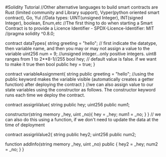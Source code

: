 #Solidity Tutorial
//Other alternative languages to build smart contracts are Rust (limited community and Library support), Vyper(python oriented smart contract), Go, Yul
//Data types: UINT(unsigned Integer), INT(signed Integer), boolean, Enum,etc
//The first thing to do when starting a Smart Contract is to provide a Licence Identifier - SPDX-Licence-Identifier: MIT
//pragma solidity ^0.8.0;

contract dataTypes{
string greeting = "hello"; // first indicate the datatype, then variable name, and then you may or may not assign a value to the variable
uint256 num = 9;  //unsigned integer...only positive integers. uint8 ranges from 1 to 2**8-1//255
bool hey; // default value is false. if we want to make it true then bool public hey = true;
} 

contract variableAssignment{
 string public greeting = "hello"; //using the public keyword makes the variable visible (automatically creates a getter function) after deploying the contract
 }
 //we can also assign value to our state variables using the constructor as follows. The constructor keyword runs each time we deploy the contract.

 contract assignValue{
  string public hey;
  uint256 public num1;

   constructor(string memory _hey, uint _no){
    hey = _hey;
    num1 = _no;
   }
   }
// we can also do this using a function, if we don't need to update the data at the time of deployment

 contract assignValue2{
  string public hey2;
  uint256 public num2;

   function addInfo(string memory _hey, uint _no) public {
    hey2 = _hey;
    num2 = _no;
   }
   }
